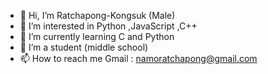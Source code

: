 - 👋 Hi, I’m Ratchapong-Kongsuk (Male)
- 👀 I’m interested in Python ,JavaScript ,C++
- 🌱 I’m currently learning C and Python
- 💞️ I’m a student (middle school)
- 📫 How to reach me Gmail : namoratchapong@gmail.com

<!---
Ratchapong-Kongsuk/Ratchapong-Kongsuk is a ✨ special ✨ repository because its `README.md` (this file) appears on your GitHub profile.
You can click the Preview link to take a look at your changes.
--->
